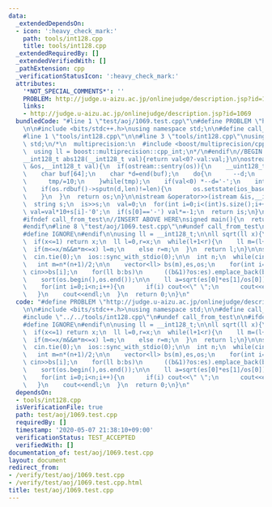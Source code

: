 ```yaml
---
data:
  _extendedDependsOn:
  - icon: ':heavy_check_mark:'
    path: tools/int128.cpp
    title: tools/int128.cpp
  _extendedRequiredBy: []
  _extendedVerifiedWith: []
  _pathExtension: cpp
  _verificationStatusIcon: ':heavy_check_mark:'
  attributes:
    '*NOT_SPECIAL_COMMENTS*': ''
    PROBLEM: http://judge.u-aizu.ac.jp/onlinejudge/description.jsp?id=1069
    links:
    - http://judge.u-aizu.ac.jp/onlinejudge/description.jsp?id=1069
  bundledCode: "#line 1 \"test/aoj/1069.test.cpp\"\n#define PROBLEM \"http://judge.u-aizu.ac.jp/onlinejudge/description.jsp?id=1069\"\
    \n\n#include <bits/stdc++.h>\nusing namespace std;\n\n#define call_from_test\n\
    #line 1 \"tools/int128.cpp\"\n\n#line 3 \"tools/int128.cpp\"\nusing namespace\
    \ std;\n/*\n  multiprecision:\n  #include <boost/multiprecision/cpp_int.hpp>\n\
    \  using ll = boost::multiprecision::cpp_int;\n*/\n#endif\n//BEGIN CUT HERE\n\
    __int128_t abs128(__int128_t val){return val<0?-val:val;}\n\nostream &operator<<(ostream\
    \ &os,__int128_t val){\n  if(ostream::sentry(os)){\n    __uint128_t tmp=abs128(val);\n\
    \    char buf[64];\n    char *d=end(buf);\n    do{\n      --d;\n      *d=char(tmp%10+'0');\n\
    \      tmp/=10;\n    }while(tmp);\n    if(val<0) *--d='-';\n    int len=end(buf)-d;\n\
    \    if(os.rdbuf()->sputn(d,len)!=len){\n      os.setstate(ios_base::badbit);\n\
    \    }\n  }\n  return os;\n}\n\nistream &operator>>(istream &is,__int128_t &val){\n\
    \  string s;\n  is>>s;\n  val=0;\n  for(int i=0;i<(int)s.size();i++)\n    if(isdigit(s[i]))\
    \ val=val*10+s[i]-'0';\n  if(s[0]=='-') val*=-1;\n  return is;\n}\n//END CUT HERE\n\
    #ifndef call_from_test\n//INSERT ABOVE HERE\nsigned main(){\n  return 0;\n}\n\
    #endif\n#line 8 \"test/aoj/1069.test.cpp\"\n#undef call_from_test\n\n#ifdef SANITIZE\n\
    #define IGNORE\n#endif\n\nusing ll = __int128_t;\n\nll sqrt(ll x){\n  assert(x>=0);\n\
    \  if(x<=1) return x;\n  ll l=0,r=x;\n  while(l+1<r){\n    ll m=(l+r)>>1;\n  \
    \  if(m<=x/m&&m*m<=x) l=m;\n    else r=m;\n  }\n  return l;\n}\n\nsigned main(){\n\
    \  cin.tie(0);\n  ios::sync_with_stdio(0);\n\n  int n;\n  while(cin>>n,n){\n \
    \   int m=n*(n+1)/2;\n\n    vector<ll> bs(m),es,os;\n    for(int i=0;i<m;i++)\
    \ cin>>bs[i];\n    for(ll b:bs)\n      ((b&1)?os:es).emplace_back(b);\n\n    sort(es.begin(),es.end());\n\
    \    sort(os.begin(),os.end());\n\n    ll a=sqrt(es[0]*es[1]/os[0]);\n    cout<<a<<endl;\n\
    \    for(int i=0;i<n;i++){\n      if(i) cout<<\" \";\n      cout<<es[i]/a;\n \
    \   }\n    cout<<endl;\n  }\n  return 0;\n}\n"
  code: "#define PROBLEM \"http://judge.u-aizu.ac.jp/onlinejudge/description.jsp?id=1069\"\
    \n\n#include <bits/stdc++.h>\nusing namespace std;\n\n#define call_from_test\n\
    #include \"../../tools/int128.cpp\"\n#undef call_from_test\n\n#ifdef SANITIZE\n\
    #define IGNORE\n#endif\n\nusing ll = __int128_t;\n\nll sqrt(ll x){\n  assert(x>=0);\n\
    \  if(x<=1) return x;\n  ll l=0,r=x;\n  while(l+1<r){\n    ll m=(l+r)>>1;\n  \
    \  if(m<=x/m&&m*m<=x) l=m;\n    else r=m;\n  }\n  return l;\n}\n\nsigned main(){\n\
    \  cin.tie(0);\n  ios::sync_with_stdio(0);\n\n  int n;\n  while(cin>>n,n){\n \
    \   int m=n*(n+1)/2;\n\n    vector<ll> bs(m),es,os;\n    for(int i=0;i<m;i++)\
    \ cin>>bs[i];\n    for(ll b:bs)\n      ((b&1)?os:es).emplace_back(b);\n\n    sort(es.begin(),es.end());\n\
    \    sort(os.begin(),os.end());\n\n    ll a=sqrt(es[0]*es[1]/os[0]);\n    cout<<a<<endl;\n\
    \    for(int i=0;i<n;i++){\n      if(i) cout<<\" \";\n      cout<<es[i]/a;\n \
    \   }\n    cout<<endl;\n  }\n  return 0;\n}\n"
  dependsOn:
  - tools/int128.cpp
  isVerificationFile: true
  path: test/aoj/1069.test.cpp
  requiredBy: []
  timestamp: '2020-05-07 21:38:10+09:00'
  verificationStatus: TEST_ACCEPTED
  verifiedWith: []
documentation_of: test/aoj/1069.test.cpp
layout: document
redirect_from:
- /verify/test/aoj/1069.test.cpp
- /verify/test/aoj/1069.test.cpp.html
title: test/aoj/1069.test.cpp
---
```

